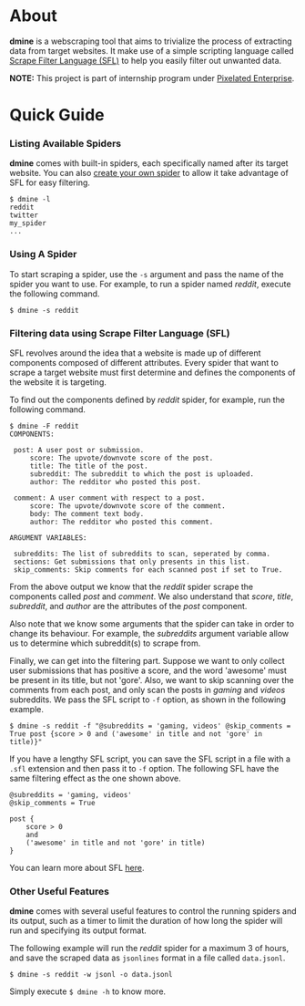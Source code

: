 # About

**dmine** is a webscraping tool that aims to trivialize the process of extracting data from target websites. 
It make use of a simple scripting language called 
[Scrape Filter Language (SFL)](Scrape-Filter-Language) to help you easily filter out unwanted data.


**NOTE:** This project is part of internship program under [Pixelated Enterprise](http://www.pixelated.asia).


# Quick Guide

### Listing Available Spiders

**dmine** comes with built-in spiders, each specifically named after its target website. You can also
[create your own spider](Createing-A-Spider) to allow it take advantage of SFL for easy filtering.

```
$ dmine -l
reddit
twitter
my_spider
...
```

### Using A Spider

To start scraping a spider, use the `-s` argument and pass the name of the spider you want to use.
For example, to run a spider named *reddit*, execute the following command.

```
$ dmine -s reddit
```

### Filtering data using Scrape Filter Language (SFL)

SFL revolves around the idea that a website is made up of different components composed of different
attributes. Every spider that want to scrape a target website must first determine and defines the 
components of the website it is targeting.

To find out the components defined by *reddit* spider, for example, run the following command.

```
$ dmine -F reddit
COMPONENTS:

 post: A user post or submission.
     score: The upvote/downvote score of the post.
     title: The title of the post.
     subreddit: The subreddit to which the post is uploaded.
     author: The redditor who posted this post.

 comment: A user comment with respect to a post.
     score: The upvote/downvote score of the comment.
     body: The comment text body.
     author: The redditor who posted this comment.

ARGUMENT VARIABLES:

 subreddits: The list of subreddits to scan, seperated by comma.
 sections: Get submissions that only presents in this list.
 skip_comments: Skip comments for each scanned post if set to True.
```

From the above output we know that the *reddit* spider scrape the components
called *post* and *comment*. We also understand that *score*, *title*, *subreddit*,
and *author* are the attributes of the *post* component.

Also note that we know some arguments that the spider can take in order to change its behaviour.
For example, the *subreddits* argument variable allow us to determine which subreddit(s)
to scrape from.

Finally, we can get into the filtering part. Suppose we want to only collect user submissions
that has positive a score, and the word 'awesome' must be present in its title, but not 'gore'. 
Also, we want to skip scanning over the comments from each post, and only scan the
posts in *gaming* and *videos* subreddits. We pass the SFL script to `-f` option,
as shown in the following example.

```
$ dmine -s reddit -f "@subreddits = 'gaming, videos' @skip_comments = True post {score > 0 and ('awesome' in title and not 'gore' in title)}"
```

If you have a lengthy SFL script, you can save the SFL script in a file with a `.sfl` extension 
and then pass it to `-f` option. The following SFL have the same filtering effect as the one
shown above.

```
@subreddits = 'gaming, videos'
@skip_comments = True

post {
    score > 0
    and
    ('awesome' in title and not 'gore' in title)
}
```

You can learn more about SFL [here](Scrape-Filter-Language).

### Other Useful Features

**dmine** comes with several useful features to control the running spiders and its output,
such as a timer to limit the duration of how long the spider will run and
specifying its output format.

The following example will run the *reddit* spider for a maximum 3 of 
hours, and save the scraped data as `jsonlines` format in a 
file called `data.jsonl`.

```
$ dmine -s reddit -w jsonl -o data.jsonl
```

Simply execute `$ dmine -h` to know more.
